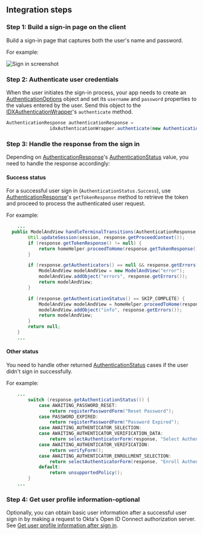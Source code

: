 ## Integration steps

### Step 1: Build a sign-in page on the client

Build a sign-in page that captures both the user's name and password.

For example:

<div class="common-image-format">

![Sign in screenshot](/img/oie-embedded-sdk/oie-embedded-sdk-use-case-simple-sign-on-screenshot-sign-in.png
 "Sign in screenshot")

</div>

### Step 2: Authenticate user credentials

When the user initiates the sign-in process, your app needs to create an [AuthenticationOptions](https://github.com/okta/okta-idx-java/blob/master/api/src/main/java/com/okta/idx/sdk/api/model/AuthenticationOptions.java) object and set its `username` and `password` properties to the values entered by the user. Send this object to the
[IDXAuthenticationWrapper](https://github.com/okta/okta-idx-java/blob/master/api/src/main/java/com/okta/idx/sdk/api/client/IDXAuthenticationWrapper.java)'s `authenticate` method.

```java
AuthenticationResponse authenticationResponse =
                idxAuthenticationWrapper.authenticate(new AuthenticationOptions(username, password), beginResponse.getProceedContext());
```

### Step 3: Handle the response from the sign in

Depending on [AuthenticationResponse](https://github.com/okta/okta-idx-java/blob/master/api/src/main/java/com/okta/idx/sdk/api/response/AuthenticationResponse.java)'s [AuthenticationStatus](https://github.com/okta/okta-idx-java/blob/master/api/src/main/java/com/okta/idx/sdk/api/model/AuthenticationStatus.java) value, you need to handle the response accordingly:

#### Success status

For a successful user sign in (`AuthenticationStatus.Success`), use [AuthenticationResponse](https://github.com/okta/okta-idx-java/blob/master/api/src/main/java/com/okta/idx/sdk/api/response/AuthenticationResponse.java)'s `getTokenResponse` method to retrieve the token and proceed to process the authenticated user request.

For example:

```java
    ...
  public ModelAndView handleTerminalTransitions(AuthenticationResponse response, HttpSession session) {
        Util.updateSession(session, response.getProceedContext());
        if (response.getTokenResponse() != null) {
            return homeHelper.proceedToHome(response.getTokenResponse(), session);
        }

        if (response.getAuthenticators() == null && response.getErrors().size() > 0) {
            ModelAndView modelAndView = new ModelAndView("error");
            modelAndView.addObject("errors", response.getErrors());
            return modelAndView;
        }

        if (response.getAuthenticationStatus() == SKIP_COMPLETE) {
            ModelAndView modelAndView = homeHelper.proceedToHome(response.getTokenResponse(), session);
            modelAndView.addObject("info", response.getErrors());
            return modelAndView;
        }
        return null;
    }
    ...
```

#### Other status

You need to handle other returned [AuthenticationStatus](https://github.com/okta/okta-idx-java/blob/master/api/src/main/java/com/okta/idx/sdk/api/model/AuthenticationStatus.java) cases if the user didn't sign in successfully.

For example:

```java
    ...
        switch (response.getAuthenticationStatus()) {
            case AWAITING_PASSWORD_RESET:
                return registerPasswordForm("Reset Password");
            case PASSWORD_EXPIRED:
                return registerPasswordForm("Password Expired");
            case AWAITING_AUTHENTICATOR_SELECTION:
            case AWAITING_AUTHENTICATOR_VERIFICATION_DATA:
                return selectAuthenticatorForm(response, "Select Authenticator", session);
            case AWAITING_AUTHENTICATOR_VERIFICATION:
                return verifyForm();
            case AWAITING_AUTHENTICATOR_ENROLLMENT_SELECTION:
                return selectAuthenticatorForm(response, "Enroll Authenticator", session);
            default:
                return unsupportedPolicy();
        }
    ...
```

### Step 4: Get user profile information-optional

Optionally, you can obtain basic user information after a successful user
sign in by making a request to Okta's Open ID Connect authorization server. See [Get user profile information after sign in](/docs/guides/oie-embedded-sdk-alternate-flows/java/main/#getuserprofileinfo).
